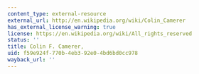 ```yaml
---
content_type: external-resource
external_url: http://en.wikipedia.org/wiki/Colin_Camerer
has_external_license_warning: true
license: https://en.wikipedia.org/wiki/All_rights_reserved
status: ''
title: Colin F. Camerer,
uid: f59e924f-770b-4eb3-92e0-4bd6bd0cc978
wayback_url: ''
---
```

